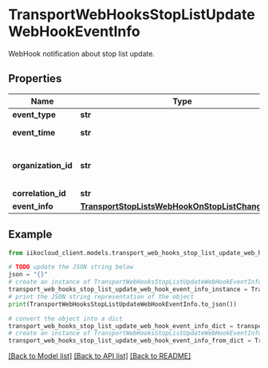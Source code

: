 # TransportWebHooksStopListUpdateWebHookEventInfo

WebHook notification about stop list update.

## Properties

Name | Type | Description | Notes
------------ | ------------- | ------------- | -------------
**event_type** | **str** | Event type. | [optional] 
**event_time** | **str** | Event date and time (UTC). | [optional] 
**organization_id** | **str** | Organization ID.                Can be obtained by &#x60;/api/1/organizations&#x60; operation. | [optional] 
**correlation_id** | **str** | Operation ID. | [optional] 
**event_info** | [**TransportStopListsWebHookOnStopListChangeData**](TransportStopListsWebHookOnStopListChangeData.md) | Event details. | [optional] 

## Example

```python
from iikocloud_client.models.transport_web_hooks_stop_list_update_web_hook_event_info import TransportWebHooksStopListUpdateWebHookEventInfo

# TODO update the JSON string below
json = "{}"
# create an instance of TransportWebHooksStopListUpdateWebHookEventInfo from a JSON string
transport_web_hooks_stop_list_update_web_hook_event_info_instance = TransportWebHooksStopListUpdateWebHookEventInfo.from_json(json)
# print the JSON string representation of the object
print(TransportWebHooksStopListUpdateWebHookEventInfo.to_json())

# convert the object into a dict
transport_web_hooks_stop_list_update_web_hook_event_info_dict = transport_web_hooks_stop_list_update_web_hook_event_info_instance.to_dict()
# create an instance of TransportWebHooksStopListUpdateWebHookEventInfo from a dict
transport_web_hooks_stop_list_update_web_hook_event_info_from_dict = TransportWebHooksStopListUpdateWebHookEventInfo.from_dict(transport_web_hooks_stop_list_update_web_hook_event_info_dict)
```
[[Back to Model list]](../README.md#documentation-for-models) [[Back to API list]](../README.md#documentation-for-api-endpoints) [[Back to README]](../README.md)


